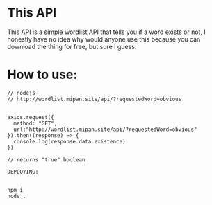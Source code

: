 # This API
This API is a simple wordlist API that tells you if a word exists or not, I honestly have no idea why would anyone use this because you can download the thing for free, but sure I guess.
# How to use:
```
// nodejs
// http://wordlist.mipan.site/api/?requestedWord=obvious


axios.request({
  method: "GET",
  url:"http://wordlist.mipan.site/api/?requestedWord=obvious"
}).then((response) => {
  console.log(response.data.existence)
})

// returns "true" boolean
```

```
DEPLOYING:


npm i
node .
```
